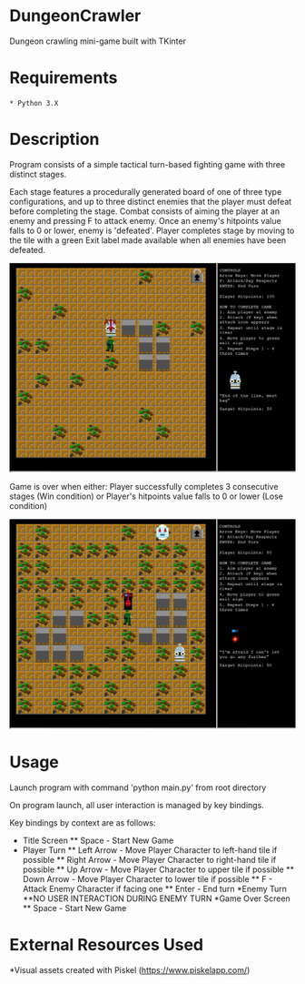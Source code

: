 # DungeonCrawler
Dungeon crawling mini-game built with TKinter

# Requirements

	* Python 3.X

# Description

Program consists of a simple tactical turn-based fighting game with three distinct stages.

Each stage features a procedurally generated board of one of three type configurations,
 and up to three distinct enemies that the player must defeat before completing the stage.
 Combat consists of aiming the player at an enemy and pressing F to attack enemy. Once an enemy's
 hitpoints value falls to 0 or lower, enemy is 'defeated'.
 Player completes stage by moving to the tile with a green Exit label made available when
 all enemies have been defeated.

![Stage 1](src/screenshots/stage1.png)

 Game is over when either:
 	Player successfully completes 3 consecutive stages (Win condition)
 or
 	Player's hitpoints value falls to 0 or lower (Lose condition)


![Stage 3](src/screenshots/stage3.png)

# Usage

Launch program with command 'python main.py' from root directory

On program launch, all user interaction is managed by key bindings.

Key bindings by context are as follows:

* Title Screen
** Space - Start New Game
* Player Turn
** Left Arrow - Move Player Character to left-hand tile if possible
** Right Arrow - Move Player Character to right-hand tile if possible
** Up Arrow - Move Player Character to upper tile if possible
** Down Arrow - Move Player Character to lower tile if possible
** F - Attack Enemy Character if facing one
** Enter - End turn
*Enemy Turn
**NO USER INTERACTION DURING ENEMY TURN
*Game Over Screen
** Space - Start New Game

# External Resources Used

*Visual assets created with Piskel (https://www.piskelapp.com/)